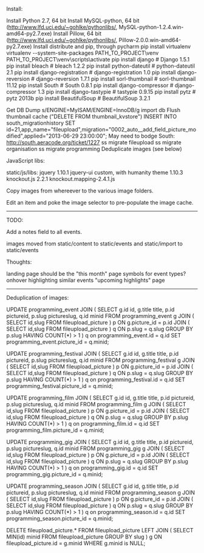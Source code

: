 Install:

Install Python 2.7, 64 bit
Install MySQL-python, 64 bit (http://www.lfd.uci.edu/~gohlke/pythonlibs/, MySQL-python-1.2.4.win-amd64-py2.7.‌exe)
Install Pillow, 64 bit (http://www.lfd.uci.edu/~gohlke/pythonlibs/, Pillow-2.0.0.win-amd64-py2.7.‌exe)
Install distribute and pip, through pycharm
pip install virtualenv
virtualenv --system-site-packages PATH_TO_PROJECT\venv
PATH_TO_PROJECT\venv\scripts\activate
pip install django # Django 1.5.1
pip install bleach # bleach 1.2.2
pip install python-dateutil # python-dateutil 2.1
pip install django-registration # django-registration 1.0
pip install django-reversion # django-reversion 1.7.1
pip install sorl-thumbnail # sorl-thumbnail 11.12
pip install South # South 0.8.1
pip install django-compressor # django-compressor 1.3
pip install django-tastypie # tastypie 0.9.15
pip install pytz # pytz 2013b
pip install BeautifulSoup # BeautifulSoup 3.2.1

Get DB Dump
s/ENGINE=MyISAM/ENGINE=InnoDB/g
import db
Flush thumbnail cache ("DELETE FROM thumbnail_kvstore")
INSERT INTO south_migrationhistory SET id=21,app_name="fileupload",migration="0002_auto__add_field_picture_modified",applied="2013-06-29 23:00:00";
May need to bodge South: http://south.aeracode.org/ticket/1227
ss migrate fileupload
ss migrate organisation
ss migrate programming
Deduplicate images (see below)

JavaScript libs:

static/js/libs:
    jquery 1.10.1
    jquery-ui custom, with humanity theme 1.10.3
    knockout.js 2.2.1
    knockout.mapping-2.4.1.js


Copy images from whereever to the various image folders.

Edit an item and poke the image selector to pre-populate the image cache.

-------------------

TODO:

Add a notes field to all events.

images moved from static/content to static/events and static/import to static/events

Thoughts:

landing page should be the "this month" page
symbols for event types?
onhover highlighting similar events
"upcoming highlights" page

-----------------------

Deduplication of images:

UPDATE programming_event
JOIN (
    SELECT g.id id, g.title title, p.id pictureid, p.slug pictureslug, q.id minid
    FROM programming_event g
    JOIN (
        SELECT id,slug
        FROM fileupload_picture
    ) p ON g.picture_id = p.id
    JOIN (
        SELECT id,slug
        FROM fileupload_picture
    ) q ON p.slug = q.slug
    GROUP BY p.slug
    HAVING COUNT(*) > 1
) q on programming_event.id = q.id
SET programming_event.picture_id = q.minid;

UPDATE programming_festival
JOIN (
    SELECT g.id id, g.title title, p.id pictureid, p.slug pictureslug, q.id minid
    FROM programming_festival g
    JOIN (
        SELECT id,slug
        FROM fileupload_picture
    ) p ON g.picture_id = p.id
    JOIN (
        SELECT id,slug
        FROM fileupload_picture
    ) q ON p.slug = q.slug
    GROUP BY p.slug
    HAVING COUNT(*) > 1
) q on programming_festival.id = q.id
SET programming_festival.picture_id = q.minid;

UPDATE programming_film
JOIN (
    SELECT g.id id, g.title title, p.id pictureid, p.slug pictureslug, q.id minid
    FROM programming_film g
    JOIN (
        SELECT id,slug
        FROM fileupload_picture
    ) p ON g.picture_id = p.id
    JOIN (
        SELECT id,slug
        FROM fileupload_picture
    ) q ON p.slug = q.slug
    GROUP BY p.slug
    HAVING COUNT(*) > 1
) q on programming_film.id = q.id
SET programming_film.picture_id = q.minid;

UPDATE programming_gig
JOIN (
    SELECT g.id id, g.title title, p.id pictureid, p.slug pictureslug, q.id minid
    FROM programming_gig g
    JOIN (
        SELECT id,slug
        FROM fileupload_picture
    ) p ON g.picture_id = p.id
    JOIN (
        SELECT id,slug
        FROM fileupload_picture
    ) q ON p.slug = q.slug
    GROUP BY p.slug
    HAVING COUNT(*) > 1
) q on programming_gig.id = q.id
SET programming_gig.picture_id = q.minid;

UPDATE programming_season
JOIN (
    SELECT g.id id, g.title title, p.id pictureid, p.slug pictureslug, q.id minid
    FROM programming_season g
    JOIN (
        SELECT id,slug
        FROM fileupload_picture
    ) p ON g.picture_id = p.id
    JOIN (
        SELECT id,slug
        FROM fileupload_picture
    ) q ON p.slug = q.slug
    GROUP BY p.slug
    HAVING COUNT(*) > 1
) q on programming_season.id = q.id
SET programming_season.picture_id = q.minid;

DELETE fileupload_picture.*
FROM fileupload_picture
LEFT JOIN (
    SELECT MIN(id) minid
    FROM fileupload_picture
    GROUP BY slug
) g ON fileupload_picture.id = g.minid
WHERE g.minid is NULL;
